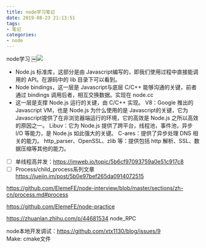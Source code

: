 ```yaml
---
title: node学习笔记
date: 2019-08-23 21:13:51
tags: 
- 笔记
categories: 
- node
---
```


node学习
￼![](/images/node1.jpg)
* Node.js 标准库，这部分是由 Javascript编写的，即我们使用过程中直接能调用的 API。在源码中的 lib 目录下可以看到。
* Node bindings，这一层是 Javascript与底层 C/C++ 能够沟通的关键，前者通过 bindings 调用后者，相互交换数据。实现在 node.cc
* 这一层是支撑 Node.js 运行的关键，由 C/C++ 实现。 V8：Google 推出的 Javascript VM，也是 Node.js 为什么使用的是 Javascript的关键，它为 Javascript提供了在非浏览器端运行的环境，它的高效是 Node.js 之所以高效的原因之一。 Libuv：它为 Node.js 提供了跨平台，线程池，事件池，异步 I/O 等能力，是 Node.js 如此强大的关键。 C-ares：提供了异步处理 DNS 相关的能力。 http_parser、OpenSSL、zlib 等：提供包括 http 解析、SSL、数据压缩等其他的能力。


- [ ] 单线程高并发：https://imweb.io/topic/5b6cf97093759a0e51c917c8
- [ ] Process/child_process系列文章
https://juejin.im/post/5b0e97bef265da0914072515

https://github.com/ElemeFE/node-interview/blob/master/sections/zh-cn/process.md#process

https://github.com/ElemeFE/node-practice


https://zhuanlan.zhihu.com/p/44681534   node_RPC


node本地开发调试：https://github.com/xtx1130/blog/issues/9  
Make: cmake文件